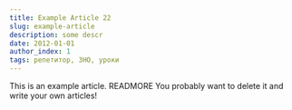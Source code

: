 ```yaml
---
title: Example Article 22
slug: example-article
description: some descr
date: 2012-01-01
author_index: 1
tags: репетитор, ЗНО, уроки
---
```


This is an example article. READMORE You probably want to delete it and write your own articles!
